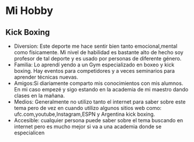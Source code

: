 # Mi Hobby
## Kick Boxing
* Diversion: Este deporte me hace sentir bien tanto emocional,mental como físicamente. Mi nivel de habilidad es bastante alto de hecho soy profesor de tal deporte y es usado por personas de diferente género.
* Familia: Lo aprendí yendo a un Gym especializado en boxeo y kick boxing. Hay eventos para competidores y a veces seminarios para aprender técnicas nuevas.
* Amigos:Si diariamente comparto mis conocimientos con mis alumnos. En mi caso empezé y sigo estando en la academia de mi maestro dando clases en la mañana.
* Medios: Generalmente no utilizo tanto el internet para saber sobre este tema pero de vez en cuando utilizo algunos sitios web como: ufc.com,youtube,Instagram,ESPN y Argentina kick boxing.
* Accesible: cualquier persona puede saber sobre el tema buscando en internet pero es mucho mejor si va a una academia donde se especialicen